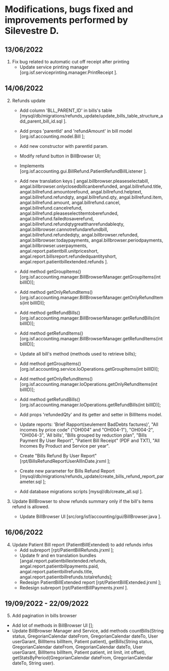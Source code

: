 # Modifications, bugs fixed and improvements performed by Silevestre D.

## 13/06/2022

1. Fix bug related to automatic cut off receipt after printing
    - Update service printing manager [org.isf.serviceprinting.manager.PrintReceipt ].

## 14/06/2022

2. Refunds update
    - Add column 'BLL_PARENT_ID' in bills's table [mysql/db/migrations/refunds_update/update_bills_table_structure_add_parent_bill_id.sql ]. 
    - Add props 'parentId' and 'refundAmount' in bill model [org.isf.accounting.model.Bill ];
    - Add new constructor with parentId param.
    - Modify refund button in BillBrowser UI;
    - Implements [org.isf.accounting.gui.BillRefund.PatientRefundBillListener ].
    - Add new translation keys [
        angal.billbrowser.pleaseselectabill, angal.billbrowser.onlyclosedbillcanberefunded, angal.billrefund.title,
        angal.billrefund.amountorefound, angal.billrefund.helptext, angal.billrefund.refundqty, angal.billrefund.qty,
        angal.billrefund.item, angal.billrefund.amount, angal.billrefund.cancel, angal.billrefund.cancelrefund,
        angal.billrefund.pleaseselectitemtoberefunded, angal.billrefund.failedtosaverefund, 
        angal.billrefund.refundqtygreatthanrefundableqty, angal.billbrowser.cannotrefundarefundbill, angal.billrefund.refundedqty, angal.billbrowser.refunded, angal.billbrowser.todaypayments, angal.billbrowser.periodpayments, angal.billbrowser.userpayments, angal.report.patientbill.unitpriceshort, 
        angal.report.billsreport.refundedquantityshort, angal.report.patientbillextended.refunds
    ].
    - Add method getGroupItems() [org.isf.accounting.manager.BillBrowserManager.getGroupItems(int billID)];
    - Add method getOnlyRefundItems() [org.isf.accounting.manager.BillBrowserManager.getOnlyRefundItems(int billID)];
    - Add method getRefundBills() [org.isf.accounting.manager.BillBrowserManager.getRefundBills(int billID)];
    - Add method getRefundItems() [org.isf.accounting.manager.BillBrowserManager.getRefundItems(int billID)];
    - Update all bill's method (methods used to retrieve bills);
    - Add method getGroupItems() [org.isf.accounting.service.IoOperations.getGroupItems(int billID)];
    - Add method getOnlyRefundItems() [org.isf.accounting.manager.IoOperations.getOnlyRefundItems(int billID)];
    - Add method getRefundBills() [org.isf.accounting.manager.IoOperations.getRefundBills(int billID)];
    - Add props 'refundedQty' and its getter and setter in BillItems model.
    - Update reports: 'Brief Rapport(seulement BadDebts factures)', "All incomes by price code" ("OH004" and "OH004-1"), "OH004-2", "OH004-3", 'All bills', "Bills grouped by reduction plan", "Bills Payment By User Report", "Patient Bill Receipt" (PDF and TXT), "All Incomes By Product and Service per year".
    - Create "Bills Refund By User Report" [rpt/BillsRefundReportUserAllInDate.jrxml ];

    - Create new parameter for Bills Refund Report [mysql/db/migrations/refunds_update/create_bills_refund_report_parameter.sql ];
    - Add database migrations scripts [mysql/db/create_all.sql ].

3. Update BillBrowser to show refunds summary only if the bill's items refund is allowed.
    - Update BillBrowser UI [src/org/isf/accounting/gui/BillBrowser.java ].

## 16/06/2022

4. Update Patient Bill report (PatientBillExtended) to add refunds infos
    - Add subreport [rpt/PatientBillRefunds.jrxml ];
    - Update fr and en translation bundles [angal.report.patientbillextended.refunds, angal.report.patientbillpayments.paid, angal.report.patientbillrefunds.title, angal.report.patientbillrefunds.totalrefunds];
    - Redesign PatientBillExtended report [rpt/PatientBillExtended.jrxml ];
    - Redesign subreport [rpt/PatientBillPayments.jrxml ].

## 19/09/2022 - 22/09/2022

5. Add pagination in bills browser

- Add lot of methods in BillBrowser UI [];
- Update BillBrowser Manager and Service, add methods countBills(String status, GregorianCalendar dateFrom, GregorianCalendar dateTo, User userGarant, BillItems billItem, Patient patient), getBills(String status, GregorianCalendar dateFrom, GregorianCalendar dateTo, User userGarant, BillItems billItem, Patient patient, int limit, int offset),  getStatsByPeriod(GregorianCalendar dateFrom, GregorianCalendar dateTo, String user).






    